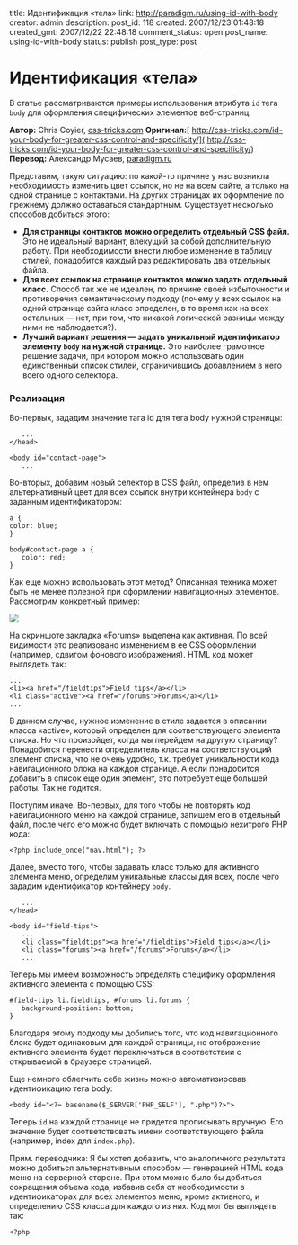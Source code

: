 title: Идентификация «тела»
link: http://paradigm.ru/using-id-with-body
creator: admin
description:
post_id: 118
created: 2007/12/23 01:48:18
created_gmt: 2007/12/22 22:48:18
comment_status: open
post_name: using-id-with-body
status: publish
post_type: post

# Идентификация «тела»

В статье рассматриваются примеры использования атрибута `id` тега `body` для оформления специфических элементов веб-страниц.

**Автор:** Chris Coyier, [css-tricks.com](http://css-tricks.com) **Оригинал:**[ http://css-tricks.com/id-your-body-for-greater-css-control-and-specificity/]( http://css-tricks.com/id-your-body-for-greater-css-control-and-specificity/) **Перевод:** Александр Мусаев, [paradigm.ru]()

Представим, такую ситуацию: по какой-то причине у нас возникла необходимость изменить цвет ссылок, но не на всем сайте, а только на одной странице с контактами. На других страницах их оформление по прежнему должно оставаться стандартным. Существует несколько способов добиться этого:

  * **Для страницы контактов можно определить отдельный CSS файл.** Это не идеальный вариант, влекущий за собой дополнительную работу. При необходимости внести любое изменение в таблицу стилей, понадобится каждый раз редактировать два отдельных файла.
  * **Для всех ссылок на странице контактов можно задать отдельный класс.** Способ так же не идеален, по причине своей избыточности и противоречия семантическому подходу (почему у всех ссылок на одной странице сайта класс определен, в то время как на всех остальных — нет, при том, что никакой логической разницы между ними не наблюдается?).
  * **Лучший вариант решения — задать уникальный идентификатор элементу `body` на нужной странице.** Это наиболее грамотное решение задачи, при котором можно использовать один единственный список стилей, ограничившись добавлением в него всего одного селектора.

### Реализация

Во-первых, зададим значение тага id для тега body нужной страницы:

       ...
    </head>

    <body id="contact-page">
       ...


Во-вторых, добавим новый селектор в CSS файл, определив в нем альтернативный цвет для всех ссылок внутри контейнера `body` с заданным идентификатором:

    a {
    color: blue;
    }

    body#contact-page a {
       color: red;
    }

Как еще можно использовать этот метод? Описанная техника может быть не менее полезной при оформлении навигационных элементов. Рассмотрим конкретный пример:

![](/media/tabbednav.jpg)

На скриншоте закладка «Forums» выделена как активная. По всей видимости это реализовано изменением в ее CSS оформлении (например, сдвигом фонового изображения). HTML код может выглядеть так:

    ...
    <li><a href="/fieldtips">Field tips</a></li>
    <li class="active"><a href="/forums">Forums</a></li>
    ...

В данном случае, нужное изменение в стиле задается в описании класса «active», который определен для соответствующего элемента списка. Но что произойдет, когда мы перейдем на другую страницу? Понадобится перенести определитель класса на соответствующий элемент списка, что не очень удобно, т.к. требует уникальности кода навигационного блока на каждой странице. А если понадобится добавить в список еще один элемент, это потребует еще большей работы. Так не годится.

Поступим иначе. Во-первых, для того чтобы не повторять код навигационного меню на каждой странице, запишем его в отдельный файл, после чего его можно будет включать с помощью нехитрого PHP кода:

    <?php include_once("nav.html"); ?>

Далее, вместо того, чтобы задавать класс только для активного элемента меню, определим уникальные классы для всех, после чего зададим идентификатор контейнеру `body`.

       ...
    </head>

    <body id="field-tips">
       ...
       <li class="fieldtips"><a href="/fieldtips">Field tips</a></li>
       <li class="forums"><a href="/forums">Forums</a></li>
       ...

Теперь мы имеем возможность определять специфику оформления активного элемента с помощью CSS:

    #field-tips li.fieldtips, #forums li.forums {
       background-position: bottom;
    }

Благодаря этому подходу мы добились того, что код навигационного блока будет одинаковым для каждой страницы, но отображение активного элемента будет переключаться в соответствии с открываемой в браузере страницей.

Еще немного облегчить себе жизнь можно автоматизировав идентификацию тега body:

    <body id="<?= basename($_SERVER['PHP_SELF'], ".php")?>">

Теперь `id` на каждой странице не придется прописывать вручную. Его значение будет соответствовать имени соответствующего файла (например, index для `index.php`).

Прим. переводчика: Я бы хотел добавить, что аналогичного результата можно добиться альтернативным способом — генерацией HTML кода меню на серверной стороне. При этом можно было бы добиться сокращения объема кода, избавив себя от необходимости в идентификаторах для всех элементов меню, кроме активного, и определению CSS класса для каждого из них. Код мог бы выглядеть так:

    <?php

